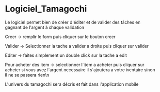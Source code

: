 # Logiciel_Tamagochi

Le logiciel permet bien de créer d'éditer et de valider des tâches en gagnant de l'argent à chaque validation

Creer -> remplir le form puis cliquer sur le bouton creer 

Valider -> Selectionner la tache a valider a droite puis cliquer sur valider

Editer -> faites simplement un double click sur la tache a edit


Pour acheter des item -> selectionner l'item a acheter puis cliquer sur acheter si vous avez l'argent necessaire il s'ajoutera a votre iventaire sinon il ne se passera rien\n


L'univers du tamagochi sera décris et fait dans l'application mobile 
